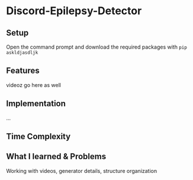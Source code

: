 # Discord-Epilepsy-Detector

## Setup
Open the command prompt and download the required packages with
`pip askldjasdljk`

## Features
videoz go here as well

## Implementation
...

## Time Complexity


## What I learned & Problems
Working with videos, generator details, structure organization
